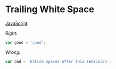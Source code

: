 # Trailing White Space

[JavaScript](../js/trailing-whitespace.js)

*Right:*

```js
var good = 'good';
```

*Wrong:*

```js
var bad = 'Notice spaces after this semicolon';         
```
